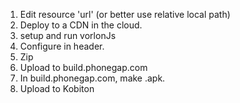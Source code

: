 
1. Edit resource 'url' (or better use relative local path)
1. Deploy to a CDN in the cloud.
1. setup and run vorlonJs
1. Configure <script src="http://HOST:PORT/vorlon.js"></script> in header.
2. Zip
3. Upload to build.phonegap.com
4. In build.phonegap.com, make .apk.
5. Upload to Kobiton